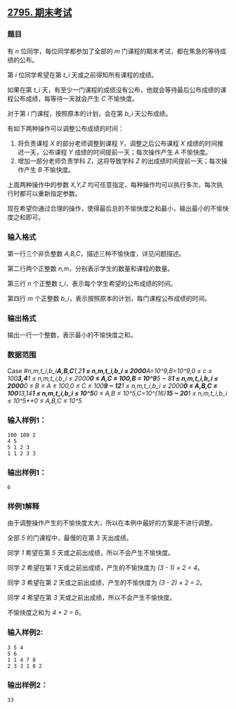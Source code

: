 ## [2795. 期末考试](https://www.acwing.com/problem/content/2797/)

### 题目

有 *n* 位同学，每位同学都参加了全部的 *m* 门课程的期末考试，都在焦急的等待成绩的公布。

第 *i* 位同学希望在第 *t_i* 天或之前得知所有课程的成绩。

如果在第 *t_i* 天，有至少一门课程的成绩没有公布，他就会等待最后公布成绩的课程公布成绩，每等待一天就会产生 *C* 不愉快度。

对于第 *i* 门课程，按照原本的计划，会在第 *b_i* 天公布成绩。

有如下两种操作可以调整公布成绩的时间：

1. 将负责课程 *X* 的部分老师调整到课程 *Y*，调整之后公布课程 *X* 成绩的时间推迟一天，公布课程 *Y* 成绩的时间提前一天；每次操作产生 *A* 不愉快度。
2. 增加一部分老师负责学科 *Z*，这将导致学科 *Z* 的出成绩时间提前一天；每次操作产生 *B* 不愉快度。

上面两种操作中的参数 *X,Y,Z* 均可任意指定，每种操作均可以执行多次，每次执行时都可以重新指定参数。

现在希望你通过合理的操作，使得最后总的不愉快度之和最小，输出最小的不愉快度之和即可。

### 输入格式

第一行三个非负整数 *A,B,C*，描述三种不愉快度，详见问题描述。

第二行两个正整数 *n,m*，分别表示学生的数量和课程的数量。

第三行 *n* 个正整数 *t_i*，表示每个学生希望的公布成绩的时间。

第四行 *m* 个正整数 *b_i*，表示按照原本的计划，每门课程公布成绩的时间。

### 输出格式

输出一行一个整数，表示最小的不愉快度之和。

### 数据范围

Case #*n,m,t_i,b_i**A,B,C**1,2**1 ≤ n,m,t_i,b_i ≤ 2000**A=10^9,B=10^9,0 ≤ c ≤ 100**3,4**1 ≤ n,m,t_i,b_i ≤ 2000**0 ≤ A,C ≤ 100,B = 10^9**5 ~ 8**1 ≤ n,m,t_i,b_i ≤ 2000**0 ≤ B ≤ A ≤ 100,0 ≤ C ≤ 100**9 ~ 12**1 ≤ n,m,t_i,b_i ≤ 2000**0 ≤ A,B,C ≤ 100**13,14**1 ≤ n,m,t_i,b_i ≤ 10^5**0 ≤ A,B ≤ 10^5,C=10^{16}**15 ~ 20**1 ≤ n,m,t_i,b_i ≤ 10^5**0 ≤ A,B,C ≤ 10^5*

### 输入样例1：

```
100 100 2
4 5
5 1 2 3
1 1 2 3 3
```

### 输出样例1：

```
6
```

### 样例1解释

由于调整操作产生的不愉快度太大，所以在本例中最好的方案是不进行调整。

全部 *5* 的门课程中，最慢的在第 *3* 天出成绩。

同学 *1* 希望在第 *5* 天或之前出成绩，所以不会产生不愉快度。

同学 *2* 希望在第 *1* 天或之前出成绩，产生的不愉快度为 *(3 - 1) × 2 = 4*。

同学 *3* 希望在第 *2* 天或之前出成绩，产生的不愉快度为 *(3 - 2) × 2 = 2*。

同学 *4* 希望在第 *3* 天或之前出成绩，所以不会产生不愉快度。

不愉快度之和为 *4 + 2 = 6*。

### 输入样例2:

```
3 5 4
5 6
1 1 4 7 8
2 3 3 1 8 2
```

### 输出样例2：

```
33
```
